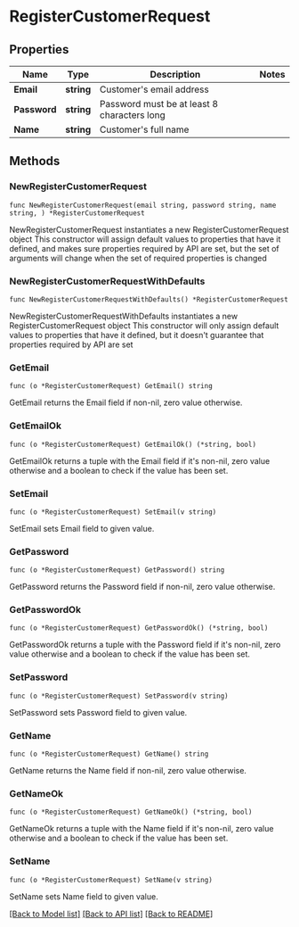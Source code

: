 # RegisterCustomerRequest

## Properties

Name | Type | Description | Notes
------------ | ------------- | ------------- | -------------
**Email** | **string** | Customer&#39;s email address | 
**Password** | **string** | Password must be at least 8 characters long | 
**Name** | **string** | Customer&#39;s full name | 

## Methods

### NewRegisterCustomerRequest

`func NewRegisterCustomerRequest(email string, password string, name string, ) *RegisterCustomerRequest`

NewRegisterCustomerRequest instantiates a new RegisterCustomerRequest object
This constructor will assign default values to properties that have it defined,
and makes sure properties required by API are set, but the set of arguments
will change when the set of required properties is changed

### NewRegisterCustomerRequestWithDefaults

`func NewRegisterCustomerRequestWithDefaults() *RegisterCustomerRequest`

NewRegisterCustomerRequestWithDefaults instantiates a new RegisterCustomerRequest object
This constructor will only assign default values to properties that have it defined,
but it doesn't guarantee that properties required by API are set

### GetEmail

`func (o *RegisterCustomerRequest) GetEmail() string`

GetEmail returns the Email field if non-nil, zero value otherwise.

### GetEmailOk

`func (o *RegisterCustomerRequest) GetEmailOk() (*string, bool)`

GetEmailOk returns a tuple with the Email field if it's non-nil, zero value otherwise
and a boolean to check if the value has been set.

### SetEmail

`func (o *RegisterCustomerRequest) SetEmail(v string)`

SetEmail sets Email field to given value.


### GetPassword

`func (o *RegisterCustomerRequest) GetPassword() string`

GetPassword returns the Password field if non-nil, zero value otherwise.

### GetPasswordOk

`func (o *RegisterCustomerRequest) GetPasswordOk() (*string, bool)`

GetPasswordOk returns a tuple with the Password field if it's non-nil, zero value otherwise
and a boolean to check if the value has been set.

### SetPassword

`func (o *RegisterCustomerRequest) SetPassword(v string)`

SetPassword sets Password field to given value.


### GetName

`func (o *RegisterCustomerRequest) GetName() string`

GetName returns the Name field if non-nil, zero value otherwise.

### GetNameOk

`func (o *RegisterCustomerRequest) GetNameOk() (*string, bool)`

GetNameOk returns a tuple with the Name field if it's non-nil, zero value otherwise
and a boolean to check if the value has been set.

### SetName

`func (o *RegisterCustomerRequest) SetName(v string)`

SetName sets Name field to given value.



[[Back to Model list]](../README.md#documentation-for-models) [[Back to API list]](../README.md#documentation-for-api-endpoints) [[Back to README]](../README.md)


